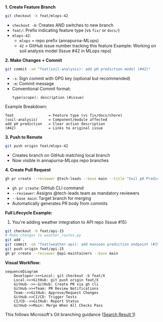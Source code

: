 

**1. Create Feature Branch**
```bash
git checkout -b feat/mlops-42
```
- `checkout -b`: Creates AND switches to new branch
- `feat/`: Prefix indicating feature type (vs `fix/` or `docs/`)
- `mlops-42`: 
  - `mlops` = repo prefix (annapurna-MLops)
  - `42` = GitHub issue number tracking this feature
Example: Working on soil analysis model (Issue #42 in MLops repo)

**2. Make Changes + Commit**
```bash
git commit -sm "feat(soil-analysis): add pH prediction model (#42)"
```
- `-s`: Sign commit with GPG key (optional but recommended)
- `-m`: Commit message
- Conventional Commit format:
  ```text
  type(scope): description (#issue)
  ```
Example Breakdown:
```
feat                = Feature type (vs fix/docs/chore)
(soil-analysis)     = Component/module affected
add pH prediction   = Clear action description 
(#42)               = Links to original issue
```

**3. Push to Remote** 
```bash
git push origin feat/mlops-42
```
- Creates branch on GitHub matching local branch
- Now visible in annapurna-MLops repo branches

**4. Create Pull Request**
```bash
gh pr create --reviewer @tech-leads --base main --title "Soil pH Prediction Model"
```
- `gh pr create`: GitHub CLI command
- `--reviewer`: Assigns @tech-leads team as mandatory reviewers
- `--base main`: Target branch for merging
- Automatically generates PR body from commits

**Full Lifecycle Example:**

1. You're adding weather integration to API repo (Issue #15)
```bash
git checkout -b feat/api-15
# Make changes to weather_routes.py
git add .
git commit -sm "feat(weather-api): add monsoon prediction endpoint (#15)"
git push origin feat/api-15
gh pr create --reviewer @api-maintainers --base main
```



**Visual Workflow:**

```mermaid
sequenceDiagram
    Developer->>+Local: git checkout -b feat/X
    Local->>+GitHub: git push origin feat/X
    GitHub-->>-GitHub: Create PR via gh cli
    GitHub->>+Team: PR Review Notifications
    Team-->>GitHub: Approve/Request Changes
    GitHub->>CI/CD: Trigger Tests
    CI/CD-->>GitHub: Report Status
    GitHub->>Main: Merge When All Checks Pass
```

This follows Microsoft's Git branching guidance ([Search Result 1](https://learn.microsoft.com/en-us/azure/devops/repos/git/git-branching-guidance?view=azure-devops)) 
